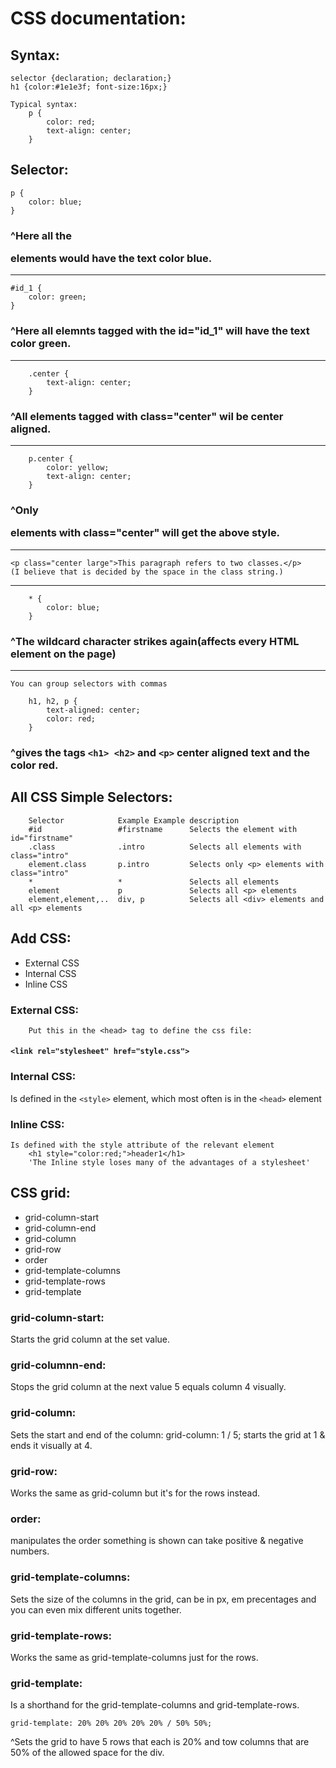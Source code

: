 # CSS documentation:

## Syntax:
    selector {declaration; declaration;}
    h1 {color:#1e1e3f; font-size:16px;}

    Typical syntax:
        p {
            color: red;
            text-align: center;
        }


## Selector:
    p {
        color: blue;
    }
### ^Here all the <p> elements would have the text color blue.
___________________________________

    #id_1 {
        color: green;
    }
### ^Here all elemnts tagged with the id="id_1" will have the text color green.
___________________________________

```
    .center {
        text-align: center;
    }
```
### ^All elements tagged with class="center" wil be center aligned.
___________________________________

```
    p.center {
        color: yellow;
        text-align: center;
    }
```
### ^Only <p> elements with class="center" will get the above style.
___________________________________

    <p class="center large">This paragraph refers to two classes.</p>
    (I believe that is decided by the space in the class string.)
___________________________________

```
    * {
        color: blue;
    }
```
### ^The wildcard character strikes again(affects every HTML element on the page)
___________________________________
    
    You can group selectors with commas
    
```
    h1, h2, p {
        text-aligned: center;
        color: red;
    }
```
### ^gives the tags ```<h1> <h2>``` and ```<p>``` center aligned text and the color red.


## All CSS Simple Selectors:
```
    Selector	        Example	Example description
    #id	                #firstname      Selects the element with id="firstname"
    .class              .intro          Selects all elements with class="intro"
    element.class       p.intro	        Selects only <p> elements with class="intro"
    *                   *               Selects all elements
    element             p               Selects all <p> elements
    element,element,..	div, p	        Selects all <div> elements and all <p> elements
```


## Add CSS:
- External CSS
- Internal CSS
- Inline CSS

### External CSS:
        Put this in the <head> tag to define the css file:
####    ```<link rel="stylesheet" href="style.css">```
    
### Internal CSS:
Is defined in the ```<style>``` element, which most often is in the ```<head>``` element

### Inline CSS:
    Is defined with the style attribute of the relevant element
        <h1 style="color:red;">header1</h1>
        'The Inline style loses many of the advantages of a stylesheet'
        
## CSS grid:
- grid-column-start
- grid-column-end
- grid-column
- grid-row
- order
- grid-template-columns
- grid-template-rows
- grid-template


### grid-column-start:
Starts the grid column at the set value.

### grid-columnn-end:
Stops the grid column at the next value 5 equals column 4 visually.

### grid-column:
Sets the start and end of the column:
        grid-column: 1 / 5;
        starts the grid at 1 & ends it visually at 4.

### grid-row:
Works the same as grid-column but it's for the rows instead.

### order:
 manipulates the order something is shown can take positive & negative numbers.

### grid-template-columns:
Sets the size of the columns in the grid, can be in px, em precentages and you can even mix different units together.

### grid-template-rows:
Works the same as grid-template-columns just for the rows.

### grid-template:
Is a shorthand for the grid-template-columns and grid-template-rows.
``` 
grid-template: 20% 20% 20% 20% 20% / 50% 50%;
```
^Sets the grid to have 5 rows that each is 20% and tow columns that are 50% of the allowed space for the div.